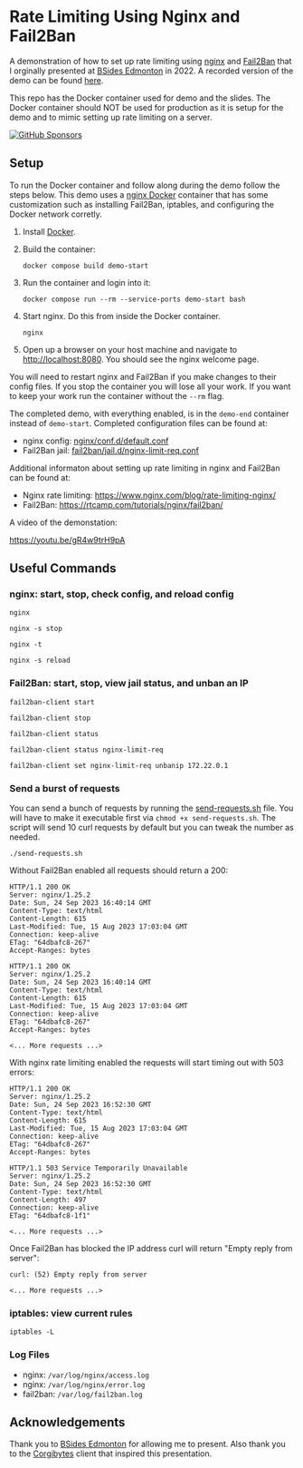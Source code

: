 # Rate Limiting Using Nginx and Fail2Ban

A demonstration of how to set up rate limiting using [nginx](https://nginx.org/) and [Fail2Ban](http://www.fail2ban.org) that I orginally presented at [BSides Edmonton](https://www.bsidesedmonton.ca/) in 2022.  A recorded version of the demo can be found [here](https://youtu.be/gR4w9trH9pA).

This repo has the Docker container used for demo and the slides.  The Docker container should NOT be used for production as it is setup for the demo and to mimic setting up rate limiting on a server.

[![GitHub Sponsors](https://img.shields.io/github/sponsors/saturdaymp?label=Sponsors&logo=githubsponsors&labelColor=3C444C)](https://github.com/sponsors/saturdaymp)

## Setup

To run the Docker container and follow along during the demo follow the steps below.  This demo uses a [nginx Docker](https://hub.docker.com/_/nginx) container that has some customization such as installing Fail2Ban, iptables, and configuring the Docker network corretly.

1) Install [Docker](https://docs.docker.com/get-docker/).

2) Build the container:

    ```
    docker compose build demo-start
    ```

3) Run the container and login into it:

    ```
    docker compose run --rm --service-ports demo-start bash
    ```

4) Start nginx.  Do this from inside the Docker container.

    ```
    nginx
    ```

5) Open up a browser on your host machine and navigate to [http://localhost:8080](http://localhost:8080).  You should see the nginx welcome page.

You will need to restart nginx and Fail2Ban if you make changes to their config files.  If you stop the container you will lose all your work.  If you want to keep your work run the container without the `--rm` flag.

The completed demo, with everything enabled, is in the `demo-end` container instead of `demo-start`.  Completed configuration files can be found at:

- nginx config: [nginx/conf.d/default.conf](nginx/conf.d/default.conf)
- Fail2Ban jail: [fail2ban/jail.d/nginx-limit-req.conf](fail2ban/jail.d/nginx-limit-req.conf)

Additional informaton about setting up rate limiting in nginx and Fail2Ban can be found at:

- Nginx rate limiting: https://www.nginx.com/blog/rate-limiting-nginx/
- Fail2Ban: https://rtcamp.com/tutorials/nginx/fail2ban/

A video of the demonstation:

https://youtu.be/gR4w9trH9pA

## Useful Commands

### nginx: start, stop, check config, and reload config

```
nginx
```

```
nginx -s stop
```

```
nginx -t
```

```
nginx -s reload
```

### Fail2Ban: start, stop, view jail status, and unban an IP

```
fail2ban-client start
```

```
fail2ban-client stop
```

```
fail2ban-client status
```

```
fail2ban-client status nginx-limit-req
```

```
fail2ban-client set nginx-limit-req unbanip 172.22.0.1
```

### Send a burst of requests

You can send a bunch of requests by running the [send-requests.sh](send-requests.sh) file.  You will have to make it executable first via `chmod +x send-requests.sh`.  The script will send 10 curl requests by default but you can tweak the number as needed.

```
./send-requests.sh
```

Without Fail2Ban enabled all requests should return a 200:

```
HTTP/1.1 200 OK
Server: nginx/1.25.2
Date: Sun, 24 Sep 2023 16:40:14 GMT
Content-Type: text/html
Content-Length: 615
Last-Modified: Tue, 15 Aug 2023 17:03:04 GMT
Connection: keep-alive
ETag: "64dbafc8-267"
Accept-Ranges: bytes

HTTP/1.1 200 OK
Server: nginx/1.25.2
Date: Sun, 24 Sep 2023 16:40:14 GMT
Content-Type: text/html
Content-Length: 615
Last-Modified: Tue, 15 Aug 2023 17:03:04 GMT
Connection: keep-alive
ETag: "64dbafc8-267"
Accept-Ranges: bytes

<... More requests ...>
```

With nginx rate limiting enabled the requests will start timing out with 503 errors:

```
HTTP/1.1 200 OK
Server: nginx/1.25.2
Date: Sun, 24 Sep 2023 16:52:30 GMT
Content-Type: text/html
Content-Length: 615
Last-Modified: Tue, 15 Aug 2023 17:03:04 GMT
Connection: keep-alive
ETag: "64dbafc8-267"
Accept-Ranges: bytes

HTTP/1.1 503 Service Temporarily Unavailable
Server: nginx/1.25.2
Date: Sun, 24 Sep 2023 16:52:30 GMT
Content-Type: text/html
Content-Length: 497
Connection: keep-alive
ETag: "64dbafc8-1f1"

<... More requests ...>
```

Once Fail2Ban has blocked the IP address curl will return "Empty reply from server":

```
curl: (52) Empty reply from server

<... More requests ...>
```

### iptables: view current rules

```
iptables -L
```

### Log Files

- nginx: `/var/log/nginx/access.log`
- nginx: `/var/log/nginx/error.log`
- fail2ban: `/var/log/fail2ban.log`

## Acknowledgements
Thank you to [BSides Edmonton](https://www.bsidesedmonton.ca/) for allowing me to present.  Also thank you to the [Corgibytes](https://corgibytes.com/) client that inspired this presentation.
